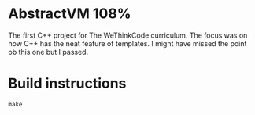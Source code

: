 # AbstractVM 108%

The first C++ project for The WeThinkCode curriculum. The focus was on how C++ has the neat feature of templates.
I might have missed the point ob this one but I passed.

# Build instructions
    make
